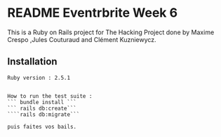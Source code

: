 
# README Eventrbrite Week 6

This is a Ruby on Rails project for The Hacking Project done by Maxime Crespo ,Jules Couturaud and Clément Kuzniewycz.

## Installation 

    Ruby version : 2.5.1


    How to run the test suite : 
    ``` bundle install ``` 
    ``` rails db:create```
    ````rails db:migrate```
    
    puis faites vos bails.
